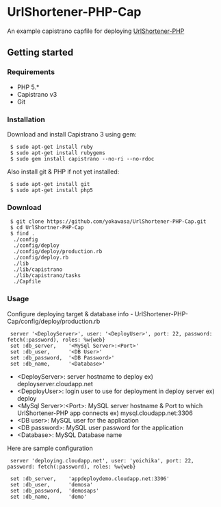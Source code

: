 # UrlShortener-PHP-Cap
An example capistrano capfile for deploying [UrlShortener-PHP](https://github.com/yokawasa/UrlShortener-PHP)

## Getting started
### Requirements
- PHP 5.*
- Capistrano v3
- Git

### Installation 
Download and install Capistrano 3 using gem:  

     $ sudo apt-get install ruby
     $ sudo apt-get install rubygems
     $ sudo gem install capistrano --no-ri --no-rdoc

Also install git & PHP if not yet installed:  

     $ sudo apt-get install git
     $ sudo apt-get install php5

### Download
     $ git clone https://github.com/yokawasa/UrlShortener-PHP-Cap.git
     $ cd UrlShortner-PHP-Cap
     $ find .
      ./config
      ./config/deploy
      ./config/deploy/production.rb
      ./config/deploy.rb
      ./lib
      ./lib/capistrano
      ./lib/capistrano/tasks
      ./Capfile

### Usage
Configure deploying target & database info - UrlShortener-PHP-Cap/config/deploy/production.rb  

     server '<DeployServer>', user: '<DeployUser>', port: 22, password: fetch(:password), roles: %w{web}
     set :db_server,    '<MySql Server>:<Port>'
     set :db_user,      '<DB User>'
     set :db_password,  '<DB Password>'
     set :db_name,      '<Database>'

- \<DeployServer\>: server hostname to deploy  ex) deployserver.cloudapp.net
- \<DepployUser\>: login user to use for deployment in deploy server  ex) deploy
- \<MySql Server\>:\<Port\>: MySQL server hostname & Port to which UrlShortener-PHP app connects ex) mysql.cloudapp.net:3306
- \<DB user\>:   MySQL user for the application
- \<DB password\>:   MySQL user password for the application
- \<Database\>:   MySQL Database name

Here are sample configuration  

     server 'deploying.cloudapp.net', user: 'yoichika', port: 22, password: fetch(:password), roles: %w{web}
       
     set :db_server,    'appdeploydemo.cloudapp.net:3306'
     set :db_user,      'demosa'
     set :db_password,  'demosaps'
     set :db_name,      'demo'

